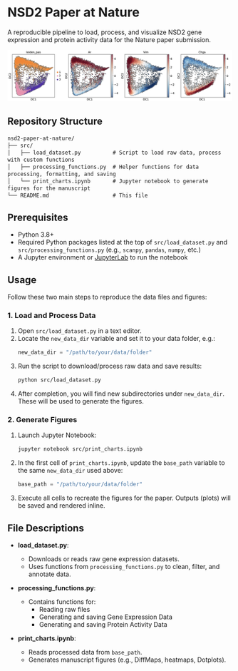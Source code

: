 # NSD2 Paper at Nature

A reproducible pipeline to load, process, and visualize NSD2 gene expression and protein activity data for the Nature paper submission.

![Diffusion Map Leiden](assets/diffmap_scRNASeq.png)

## Repository Structure

```
nsd2-paper-at-nature/
├── src/
│   ├── load_dataset.py          # Script to load raw data, process with custom functions
│   ├── processing_functions.py  # Helper functions for data processing, formatting, and saving
│   └── print_charts.ipynb       # Jupyter notebook to generate figures for the manuscript
└── README.md                    # This file
```

## Prerequisites

- Python 3.8+
- Required Python packages listed at the top of `src/load_dataset.py` and `src/processing_functions.py` (e.g., `scanpy`, `pandas`, `numpy`, etc.)
- A Jupyter environment or [JupyterLab](https://jupyter.org/) to run the notebook

## Usage

Follow these two main steps to reproduce the data files and figures:

### 1. Load and Process Data

1. Open `src/load_dataset.py` in a text editor.
2. Locate the `new_data_dir` variable and set it to your data folder, e.g.:
   ```python
   new_data_dir = "/path/to/your/data/folder"
   ```
3. Run the script to download/process raw data and save results:
   ```bash
   python src/load_dataset.py
   ```
4. After completion, you will find new subdirectories under `new_data_dir`. These will be used to generate the figures.

### 2. Generate Figures

1. Launch Jupyter Notebook:
   ```bash
   jupyter notebook src/print_charts.ipynb
   ```
2. In the first cell of `print_charts.ipynb`, update the `base_path` variable to the same `new_data_dir` used above:
   ```python
   base_path = "/path/to/your/data/folder"
   ```
3. Execute all cells to recreate the figures for the paper. Outputs (plots) will be saved and rendered inline.

## File Descriptions

- **load\_dataset.py**:

  - Downloads or reads raw gene expression datasets.
  - Uses functions from `processing_functions.py` to clean, filter, and annotate data.

- **processing\_functions.py**:

  - Contains functions for:
    - Reading raw files
    - Generating and saving Gene Expression Data
    - Generating and saving Protein Activity Data

- **print\_charts.ipynb**:

  - Reads processed data from `base_path`.
  - Generates manuscript figures (e.g., DiffMaps, heatmaps, Dotplots).
